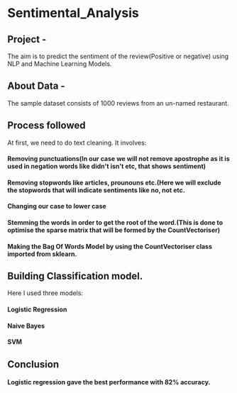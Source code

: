 # Sentimental_Analysis
## Project -
The aim is to predict the sentiment of the review(Positive or negative) using NLP and Machine Learning Models.

## About Data -
 The sample dataset consists of 1000 reviews from an un-named restaurant.

## Process followed
At first, we need to do text cleaning. It involves:

#### Removing punctuations(In our case we will not remove apostrophe as it is used in negation words like didn't isn't etc, that shows sentiment)
#### Removing stopwords like articles, prounouns etc.(Here we will exclude the stopwords that will indicate sentiments like no, not etc.
#### Changing our case to lower case
#### Stemming the words in order to get the root of the word.(This is done to optimise the sparse matrix that will be formed by the CountVectoriser)
#### Making the Bag Of Words Model by using the CountVectoriser class imported from sklearn.

## Building Classification model.
Here I used three models:

#### Logistic Regression
#### Naive Bayes
#### SVM

## Conclusion
#### Logistic regression gave the best performance with 82% accuracy.
